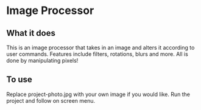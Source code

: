 # Image Processor


## What it does

This is an image processor that takes in an image and alters it according to user commands. Features include filters, rotations, blurs and more. All is done by manipulating pixels!

## To use

Replace project-photo.jpg with your own image if you would like. Run the project and follow on screen menu.


